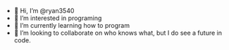 - 👋 Hi, I’m @ryan3540
- 👀 I’m interested in programing 
- 🌱 I’m currently learning how to program
- 💞️ I’m looking to collaborate on who knows what, but I do see a future in code. 

<!---
ryan3540/ryan3540 is a ✨ special ✨ repository because its `README.md` (this file) appears on your GitHub profile.
You can click the Preview link to take a look at your changes.
--->
